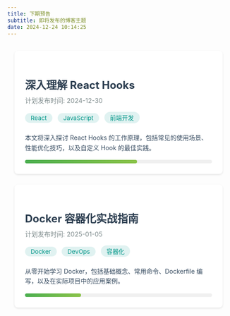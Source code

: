 ```yaml
---
title: 下期预告
subtitle: 即将发布的博客主题
date: 2024-12-24 10:14:25
---
```

<div class="preview-container">
  <div class="preview-card">
    <h2 class="preview-title">深入理解 React Hooks</h2>
    <div class="preview-meta">
      <span>计划发布时间: 2024-12-30</span>
    </div>
    <div>
      <span class="preview-tag">React</span>
      <span class="preview-tag">JavaScript</span>
      <span class="preview-tag">前端开发</span>
    </div>
    <p class="preview-description">
      本文将深入探讨 React Hooks 的工作原理，包括常见的使用场景、性能优化技巧，以及自定义 Hook 的最佳实践。
    </p>
    <div class="progress-container">
      <div class="progress-bar" style="width: 60%"></div>
    </div>
  </div>

  <div class="preview-card">
    <h2 class="preview-title">Docker 容器化实战指南</h2>
    <div class="preview-meta">
      <span>计划发布时间: 2025-01-05</span>
    </div>
    <div>
      <span class="preview-tag">Docker</span>
      <span class="preview-tag">DevOps</span>
      <span class="preview-tag">容器化</span>
    </div>
    <p class="preview-description">
      从零开始学习 Docker，包括基础概念、常用命令、Dockerfile 编写，以及在实际项目中的应用案例。
    </p>
    <div class="progress-container">
      <div class="progress-bar" style="width: 30%"></div>
    </div>
  </div>
</div>

<style>
  .preview-container {
    max-width: 800px;
    margin: 2rem auto;
    padding: 0 1rem;
  }
  
  .preview-card {
    background: #ffffff;
    border-radius: 8px;
    box-shadow: 0 2px 4px rgba(0,0,0,0.1);
    padding: 1.5rem;
    margin-bottom: 1.5rem;
    transition: transform 0.2s ease;
  }
  
  .preview-card:hover {
    transform: translateY(-3px);
    box-shadow: 0 4px 8px rgba(0,0,0,0.15);
  }
  
  .preview-title {
    font-size: 1.5rem;
    color: #2c3e50;
    margin-bottom: 0.5rem;
  }
  
  .preview-meta {
    font-size: 0.9rem;
    color: #7f8c8d;
    margin-bottom: 1rem;
  }
  
  .preview-description {
    color: #34495e;
    line-height: 1.6;
  }
  
  .preview-tag {
    display: inline-block;
    background: #e0f2f1;
    color: #009688;
    padding: 0.2rem 0.8rem;
    border-radius: 15px;
    font-size: 0.85rem;
    margin-right: 0.5rem;
    margin-bottom: 0.5rem;
  }
  
  .progress-container {
    margin-top: 1rem;
    background: #f0f0f0;
    border-radius: 10px;
    height: 8px;
  }
  
  .progress-bar {
    height: 100%;
    border-radius: 10px;
    background: linear-gradient(to right, #4CAF50, #8BC34A);
    transition: width 0.3s ease;
  }
</style>

